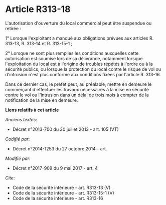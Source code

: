 # Article R313-18

L'autorisation d'ouverture du local commercial peut être suspendue ou retirée : 

1° Lorsque l'exploitant a manqué aux obligations prévues aux articles R. 313-13, R. 313-14 et R. 313-15-1 ; 

2° Lorsque ne sont plus remplies les conditions auxquelles cette autorisation est soumise lors de sa délivrance, notamment
lorsque l'exploitation du local est à l'origine de troubles répétés à l'ordre ou à la sécurité publics, ou lorsque la
protection du local contre le risque de vol ou d'intrusion n'est plus conforme aux conditions fixées par l'article R.
313-16. 

Dans ce dernier cas, le préfet peut, au préalable, mettre en demeure le commerçant d'effectuer les travaux nécessaires à la
mise en sécurité contre le vol ou l'intrusion dans un délai de trois mois à compter de la notification de la mise en demeure.

**Liens relatifs à cet article**

_Anciens textes_:

  - Décret n°2013-700 du 30 juillet 2013 - art. 105 (VT)

_Codifié par_:

  - Décret n°2014-1253 du 27 octobre 2014 - art.

_Modifié par_:

  - Décret n°2017-909 du 9 mai 2017 - art. 4

_Cite_:

  - Code de la sécurité intérieure - art. R313-13 (V)
  - Code de la sécurité intérieure - art. R313-15-1 (V)
  - Code de la sécurité intérieure - art. R313-16
